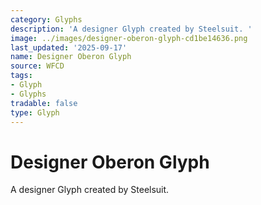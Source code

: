 ```yaml
---
category: Glyphs
description: 'A designer Glyph created by Steelsuit. '
image: ../images/designer-oberon-glyph-cd1be14636.png
last_updated: '2025-09-17'
name: Designer Oberon Glyph
source: WFCD
tags:
- Glyph
- Glyphs
tradable: false
type: Glyph
---
```


# Designer Oberon Glyph

A designer Glyph created by Steelsuit. 

